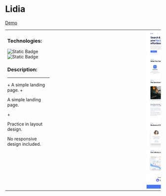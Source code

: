 # Lidia
[Demo](https://pvlchupryna.github.io/Lidia/)

<table>
    <tr>
        <td valign="top" style="vertical-align: top;">
            <h3>Technologies:</h3>
            <p>
                <img alt="Static Badge" src="https://img.shields.io/badge/HTML5-%23E34F26?style=for-the-badge&logo=html5&logoColor=white&logoSize=auto">
              <img alt="Static Badge" src="https://img.shields.io/badge/CSS3-%231572B6?style=for-the-badge&logo=css3&logoColor=white&logoSize=auto">
            </p>
            <h3>Description:</h3>
                <hr>
            <div>
                + A simple landing page.
                +<p>A simple landing page.</p>
                + <p>Practice in layout design.</p>
                <p>No responsive design included.</p>
            </div>
        </td>
        <td style="margin-left: 200px;">
           <a href="https://2books.su/reader/books/to-kill-a-mockingbird-adapted/" target="_blank" rel="noopener noreferrer">
    <img style="margin-left: 300px;" width="150" src="./docs/IMG/Lidia-demo.jpeg" alt="demo">
</a>
<!--             [![](./docs/IMG/Lidia-demo.jpeg)](https://2books.su/reader/books/to-kill-a-mockingbird-adapted/) -->
<!--             <img style="margin-left: 300px;" width="200" src="./docs/IMG/Lidia-demo.jpeg" alt="demo"> -->
        </td>
    </tr>
</table>


